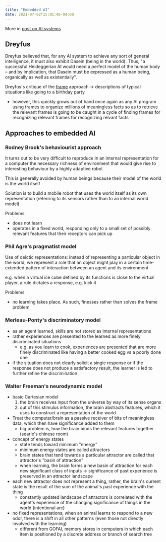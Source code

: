 ```yaml
---
title: "Embedded AI"
date: 2021-07-02T15:01:46-04:00
---
```


More in [post on AI systems](posts/ai-systems.md)

## Dreyfus
Dreyfus believed that, for any AI system to achieve any sort of general intelligence, it must also exhibit Dasein (being in the world). Thus, "a successful Heideggerian AI would need a perfect model of the human body – and by implication, that Dasein must be expressed as a human being, organically as well as existentially".

Dreyfus's critique of the [frame](thoughts/frame%20problem.md) approach → descriptions of typical situations like going to a birthday party
-   however, this quickly grows out of hand once again as any AI program using frames to organize millions of meaningless facts so as to retrieve the relevant frames is going to be caught in a cycle of finding frames for recognizing relevant frames for recognizing relvant facts

## Approaches to embedded AI
### Rodney Brook's behaviourist approach

It turns out to be very difficult to reproduce in an internal representation for a computer the necessary richness of environment that would give rise to interesting behaviour by a highly adaptive robot

This is generally avoided by human beings because their model of the world is the world itself

Solution is to build a mobile robot that uses the world itself as its own representation (referring to its sensors rather than to an internal world model)

Problems
-   does not learn
-   operates in a fixed world, responding only to a small set of possibly relevant features that their receptors can pick up

### Phil Agre's pragmatist model
Use of deictic representations: instead of representing a particular object in the world, we represent a role that an object might play in a certain time-extended pattern of interaction between an agent and its environment

e.g. when a virtual ice cube defined by its functions is close to the virtual player, a rule dictates a response, e.g. kick it

Problems
- no learning takes place. As such, finesses rather than solves the frame problem

### Merleau-Ponty's discriminatory model
-  as an agent learned, skills are not stored as internal representations
-   rather experiences are presented to the learned as more finely discriminated situations
	-   e.g. as you learn to cook, experiences are presented that are more finely discriminated like having a better cooked egg vs a poorly done one
-  if the situation does not clearly solicit a single response or if the response does not produce a satisfactory result, the learner is led to further refine the discrimination

### Walter Freeman's neurodynamic model
-   basic Cartesian model
	1.  the brain receives input from the universe by way of its sense organs
	2.  out of this stimulus information, the brain abstracts features, which it uses to construct a representation of the world
-  Treat the computer/brain as a passive receiver of bits of meaningless data, which then have significance added to them
	-   big problem is, how the brain binds the relevant features together (searle's chinese room)
-   concept of energy states
	-   state tends toward minimum "energy"
	-   minimum energy states are called attractors
	-   brain states that tend towards a particular attractor are called that attractor's "basin of attraction"
	-   when learning, the brain forms a new basin of attraction for each new significant class of inputs → significance of past experience is preserved in an attractor landscape
-   each new attractor does not represent a thing, rather, the brain's current state is the result of the sum of the animal's past experience with the thing
	-   constantly updated landscape of attractors is correlated with the agent's experience of the changing significance of things in the world (intentional arc)
-   no fixed representations, when an animal learns to respond to a new odor, there is a shift in all other patterns (even those not directly involved with the learning)
	-  different from GOFAI, memory stores in computers in which each item is positioned by a discrete address or branch of search tree